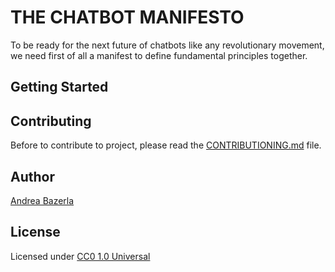 # THE CHATBOT MANIFESTO
To be ready for the next future of chatbots like any revolutionary movement, we need first of all a manifest to define fundamental principles together.

## Getting Started

## Contributing
Before to contribute to project, please read the [CONTRIBUTIONING.md]() file.

## Author
[Andrea Bazerla](https://twitter.com/andreabazerla)

## License
Licensed under [CC0 1.0 Universal](https://creativecommons.org/publicdomain/zero/1.0/)
